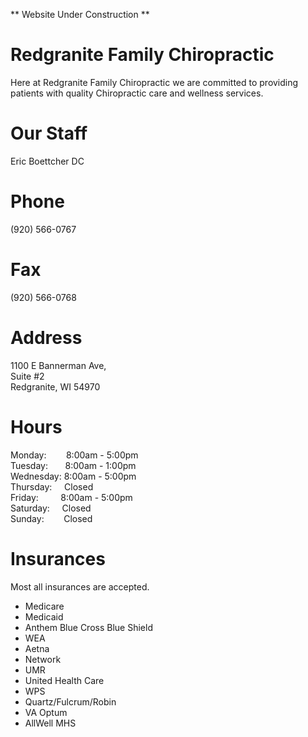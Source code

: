 <p>** Website Under Construction **</p>

# Redgranite Family Chiropractic  
Here at Redgranite Family Chiropractic we are committed to providing patients with quality Chiropractic care and wellness services.

# Our Staff  
Eric Boettcher DC
# Phone  
(920) 566-0767
# Fax
(920) 566-0768  

# Address
1100 E Bannerman Ave,  
Suite #2  
Redgranite, WI 54970

# Hours
Monday: &nbsp; &nbsp; &nbsp; &nbsp;8:00am - 5:00pm  
Tuesday: &nbsp; &nbsp; &nbsp; 8:00am - 1:00pm  
Wednesday: 8:00am - 5:00pm  
Thursday: &nbsp; &nbsp; Closed  
Friday: &nbsp; &nbsp; &nbsp; &nbsp; 8:00am - 5:00pm  
Saturday: &nbsp; &nbsp; Closed  
Sunday: &nbsp; &nbsp; &nbsp; &nbsp;Closed


# Insurances  
Most all insurances are accepted.
- Medicare
- Medicaid  
- Anthem Blue Cross Blue Shield  
- WEA  
- Aetna  
- Network  
- UMR  
- United Health Care  
- WPS  
- Quartz/Fulcrum/Robin  
- VA Optum  
- AllWell MHS  

